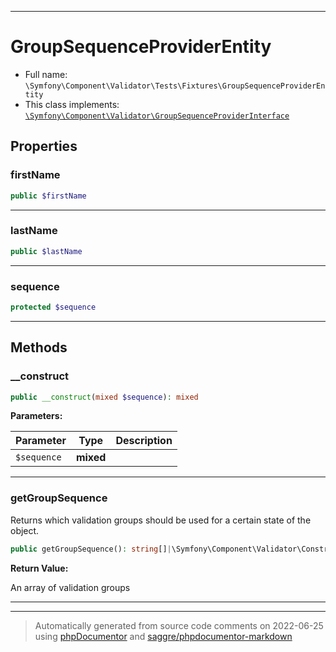 ***

# GroupSequenceProviderEntity





* Full name: `\Symfony\Component\Validator\Tests\Fixtures\GroupSequenceProviderEntity`
* This class implements:
[`\Symfony\Component\Validator\GroupSequenceProviderInterface`](../../GroupSequenceProviderInterface.md)



## Properties


### firstName



```php
public $firstName
```






***

### lastName



```php
public $lastName
```






***

### sequence



```php
protected $sequence
```






***

## Methods


### __construct



```php
public __construct(mixed $sequence): mixed
```








**Parameters:**

| Parameter | Type | Description |
|-----------|------|-------------|
| `$sequence` | **mixed** |  |




***

### getGroupSequence

Returns which validation groups should be used for a certain state
of the object.

```php
public getGroupSequence(): string[]|\Symfony\Component\Validator\Constraints\GroupSequence
```









**Return Value:**

An array of validation groups



***


***
> Automatically generated from source code comments on 2022-06-25 using [phpDocumentor](http://www.phpdoc.org/) and [saggre/phpdocumentor-markdown](https://github.com/Saggre/phpDocumentor-markdown)
